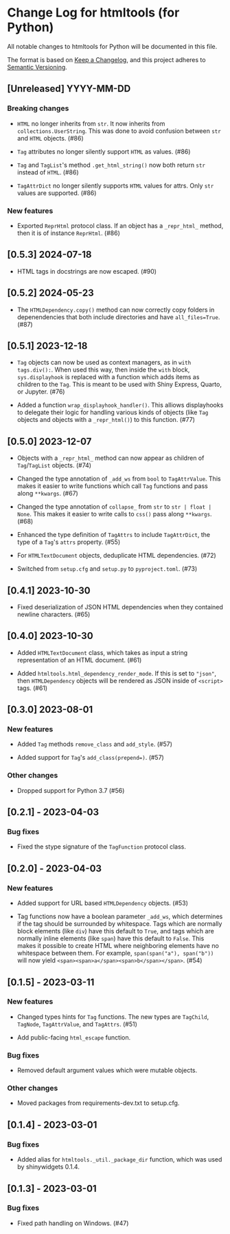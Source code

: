 # Change Log for htmltools (for Python)

All notable changes to htmltools for Python will be documented in this file.

The format is based on [Keep a Changelog](https://keepachangelog.com/en/1.0.0/),
and this project adheres to [Semantic Versioning](https://semver.org/spec/v2.0.0.html).

## [Unreleased] YYYY-MM-DD

### Breaking changes

* `HTML` no longer inherits from `str`. It now inherits from `collections.UserString`. This was done to avoid confusion between `str` and `HTML` objects. (#86)

* `Tag` attributes no longer silently support `HTML` as values. (#86)

* `Tag` and `TagList`'s method `.get_html_string()` now both return `str` instead of `HTML`. (#86)

* `TagAttrDict` no longer silently supports `HTML` values for attrs. Only `str` values are supported. (#86)

### New features

* Exported `ReprHtml` protocol class. If an object has a `_repr_html_` method, then it is of instance `ReprHtml`. (#86)

## [0.5.3] 2024-07-18

* HTML tags in docstrings are now escaped. (#90)

## [0.5.2] 2024-05-23

* The `HTMLDependency.copy()` method can now correctly copy folders in depenendencies that both include directories and have `all_files=True`. (#87)

## [0.5.1] 2023-12-18

* `Tag` objects can now be used as context managers, as in `with tags.div():`. When used this way, then inside the `with` block, `sys.displayhook` is replaced with a function which adds items as children to the `Tag`. This is meant to be used with Shiny Express, Quarto, or Jupyter. (#76)

* Added a function `wrap_displayhook_handler()`. This alliows displayhooks to delegate their logic for handling various kinds of objects (like `Tag` objects and objects with a `_repr_html()`) to this function. (#77)


## [0.5.0] 2023-12-07

* Objects with a `_repr_html_` method can now appear as children of `Tag`/`TagList` objects. (#74)

* Changed the type annotation of `_add_ws` from `bool` to `TagAttrValue`. This makes it easier to write functions which call `Tag` functions and pass along `**kwargs`. (#67)

* Changed the type annotation of `collapse_` from `str` to `str | float | None`. This makes it easier to write calls to `css()` pass along `**kwargs`. (#68)

* Enhanced the type definition of `TagAttrs` to include `TagAttrDict`, the type of a `Tag`'s `attrs` property. (#55)

* For `HTMLTextDocument` objects, deduplicate HTML dependencies. (#72)

* Switched from `setup.cfg` and `setup.py` to `pyproject.toml`. (#73)


## [0.4.1] 2023-10-30

* Fixed deserialization of JSON HTML dependencies when they contained newline characters. (#65)


## [0.4.0] 2023-10-30

* Added `HTMLTextDocument` class, which takes as input a string representation of an HTML document. (#61)

* Added `htmltools.html_dependency_render_mode`. If this is set to `"json"`, then `HTMLDependency` objects will be rendered as JSON inside of `<script>` tags. (#61)


## [0.3.0] 2023-08-01

### New features

* Added `Tag` methods `remove_class` and `add_style`. (#57)

* Added support for `Tag`'s `add_class(prepend=)`. (#57)

### Other changes

* Dropped support for Python 3.7 (#56)


## [0.2.1] - 2023-04-03

### Bug fixes

* Fixed the stype signature of the `TagFunction` protocol class.


## [0.2.0] - 2023-04-03

### New features

* Added support for URL based `HTMLDependency` objects. (#53)

* Tag functions now have a boolean parameter `_add_ws`, which determines if the tag should be surrounded by whitespace. Tags which are normally block elements (like `div`) have this default to `True`, and tags which are normally inline elements (like `span`) have this default to `False`. This makes it possible to create HTML where neighboring elements have no whitespace between them. For example, `span(span("a"), span("b"))` will now yield `<span><span>a</span><span>b</span></span>`. (#54)


## [0.1.5] - 2023-03-11

### New features

* Changed types hints for `Tag` functions. The new types are `TagChild`, `TagNode`, `TagAttrValue`, and `TagAttrs`. (#51)

* Add public-facing `html_escape` function.

### Bug fixes

* Removed default argument values which were mutable objects.

### Other changes

* Moved packages from requirements-dev.txt to setup.cfg.


## [0.1.4] - 2023-03-01

### Bug fixes

* Added alias for `htmltools._util._package_dir` function, which was used by shinywidgets 0.1.4.


## [0.1.3] - 2023-03-01

### Bug fixes

* Fixed path handling on Windows. (#47)
